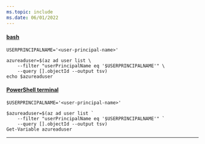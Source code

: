 ```yaml
---
ms.topic: include
ms.date: 06/01/2022
---
```


#### [bash](#tab/terminal-bash)

```azurecli
USERPRINCIPALNAME='<user-principal-name>'

azureaduser=$(az ad user list \
    --filter "userPrincipalName eq '$USERPRINCIPALNAME'" \
    --query [].objectId --output tsv) 
echo $azureaduser
```

#### [PowerShell terminal](#tab/terminal-powershell)

```azurecli
$USERPRINCIPALNAME='<user-principal-name>'

$azureaduser=$(az ad user list `
    --filter "userPrincipalName eq '$USERPRINCIPALNAME'" `
    --query [].objectId --output tsv) 
Get-Variable azureaduser
```

---
